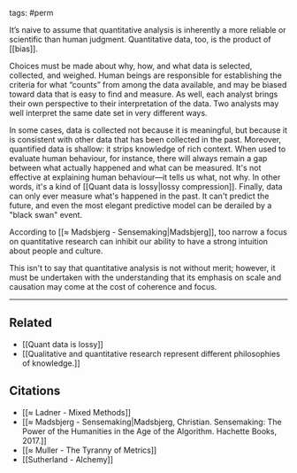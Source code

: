 tags: #perm 

It’s naive to assume that quantitative analysis is inherently a more reliable or scientific than human judgment. Quantitative data, too, is the product of [[bias]]. 

Choices must be made about why, how, and what data is selected, collected, and weighed. Human beings are responsible for establishing the criteria for what “counts” from among the data available, and may be biased toward data that is easy to find and measure. As well, each analyst brings their own perspective to their interpretation of the data. Two analysts may well interpret the same date set in very different ways. 

In some cases, data is collected not because it is meaningful, but because it is consistent with other data that has been collected in the past. Moreover, quantified data is shallow: it strips knowledge of rich context. When used to evaluate human behaviour, for instance, there will always remain a gap between what actually happened and what can be measured. It's not effective at explaining human behaviour—it tells us what, not why.  In other words, it's a kind of [[Quant data is lossy|lossy compression]]. Finally, data can only ever measure what's happened in the past. It can't predict the future, and even the most elegant predictive model can be derailed by a "black swan" event. 

According to [[≈ Madsbjerg - Sensemaking|Madsbjerg]], too narrow a focus on quantitative research can inhibit our ability to have a strong intuition about people and culture. 

This isn't to say that quantitative analysis is not without merit; however, it must be undertaken with the understanding that its emphasis on scale and causation may come at the cost of coherence and focus. 

---
## Related
- [[Quant data is lossy]]
- [[Qualitative and quantitative research represent different philosophies of knowledge.]]

## Citations
- [[≈ Ladner - Mixed Methods]]
- [[≈ Madsbjerg - Sensemaking|Madsbjerg, Christian. Sensemaking: The Power of the Humanities in the Age of the Algorithm. Hachette Books, 2017.]]
- [[≈ Muller - The Tyranny of Metrics]]
- [[Sutherland - Alchemy]]